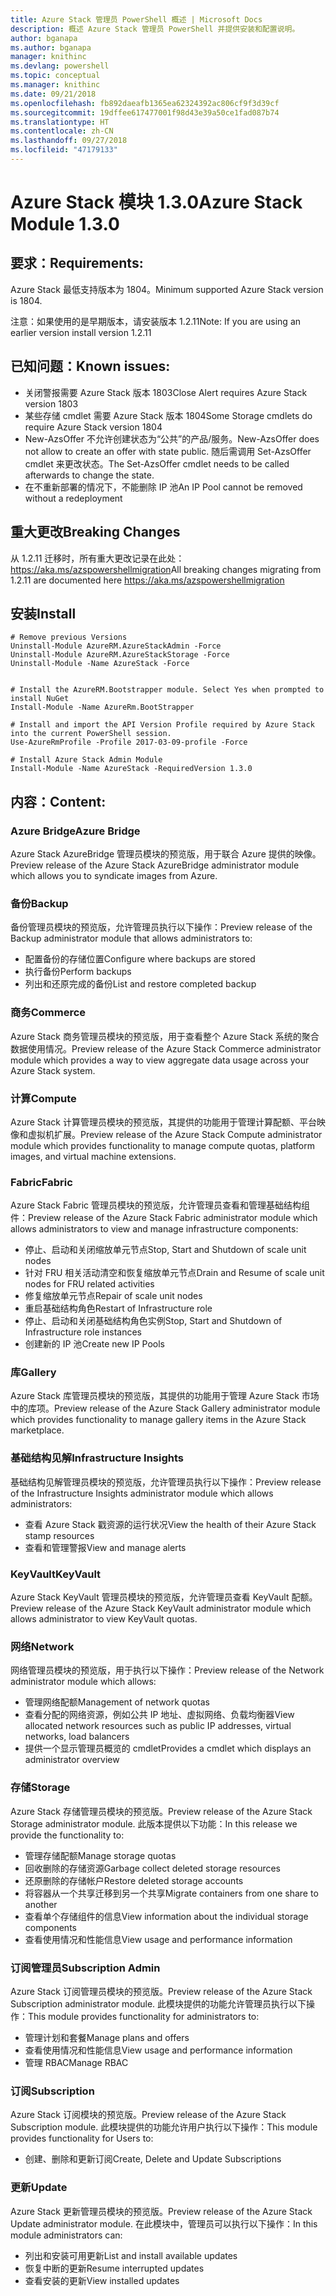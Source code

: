 ```yaml
---
title: Azure Stack 管理员 PowerShell 概述 | Microsoft Docs
description: 概述 Azure Stack 管理员 PowerShell 并提供安装和配置说明。
author: bganapa
ms.author: bganapa
manager: knithinc
ms.devlang: powershell
ms.topic: conceptual
ms.manager: knithinc
ms.date: 09/21/2018
ms.openlocfilehash: fb892daeafb1365ea62324392ac806cf9f3d39cf
ms.sourcegitcommit: 19dffee617477001f98d43e39a50ce1fad087b74
ms.translationtype: HT
ms.contentlocale: zh-CN
ms.lasthandoff: 09/27/2018
ms.locfileid: "47179133"
---
```

# <a name="azure-stack-module-130"></a><span data-ttu-id="c8b00-103">Azure Stack 模块 1.3.0</span><span class="sxs-lookup"><span data-stu-id="c8b00-103">Azure Stack Module 1.3.0</span></span>

## <a name="requirements"></a><span data-ttu-id="c8b00-104">要求：</span><span class="sxs-lookup"><span data-stu-id="c8b00-104">Requirements:</span></span>
<span data-ttu-id="c8b00-105">Azure Stack 最低支持版本为 1804。</span><span class="sxs-lookup"><span data-stu-id="c8b00-105">Minimum supported Azure Stack version is 1804.</span></span>

<span data-ttu-id="c8b00-106">注意：如果使用的是早期版本，请安装版本 1.2.11</span><span class="sxs-lookup"><span data-stu-id="c8b00-106">Note: If you are using an earlier version install version 1.2.11</span></span>

## <a name="known-issues"></a><span data-ttu-id="c8b00-107">已知问题：</span><span class="sxs-lookup"><span data-stu-id="c8b00-107">Known issues:</span></span>

- <span data-ttu-id="c8b00-108">关闭警报需要 Azure Stack 版本 1803</span><span class="sxs-lookup"><span data-stu-id="c8b00-108">Close Alert requires Azure Stack version 1803</span></span>
- <span data-ttu-id="c8b00-109">某些存储 cmdlet 需要 Azure Stack 版本 1804</span><span class="sxs-lookup"><span data-stu-id="c8b00-109">Some Storage cmdlets do require Azure Stack version 1804</span></span>
- <span data-ttu-id="c8b00-110">New-AzsOffer 不允许创建状态为“公共”的产品/服务。</span><span class="sxs-lookup"><span data-stu-id="c8b00-110">New-AzsOffer does not allow to create an offer with state public.</span></span> <span data-ttu-id="c8b00-111">随后需调用 Set-AzsOffer cmdlet 来更改状态。</span><span class="sxs-lookup"><span data-stu-id="c8b00-111">The Set-AzsOffer cmdlet needs to be called afterwards to change the state.</span></span>
- <span data-ttu-id="c8b00-112">在不重新部署的情况下，不能删除 IP 池</span><span class="sxs-lookup"><span data-stu-id="c8b00-112">An IP Pool cannot be removed without a redeployment</span></span>

## <a name="breaking-changes"></a><span data-ttu-id="c8b00-113">重大更改</span><span class="sxs-lookup"><span data-stu-id="c8b00-113">Breaking Changes</span></span>
<span data-ttu-id="c8b00-114">从 1.2.11 迁移时，所有重大更改记录在此处： https://aka.ms/azspowershellmigration</span><span class="sxs-lookup"><span data-stu-id="c8b00-114">All breaking changes migrating from 1.2.11 are documented here https://aka.ms/azspowershellmigration</span></span>

## <a name="install"></a><span data-ttu-id="c8b00-115">安装</span><span class="sxs-lookup"><span data-stu-id="c8b00-115">Install</span></span>
```
# Remove previous Versions
Uninstall-Module AzureRM.AzureStackAdmin -Force
Uninstall-Module AzureRM.AzureStackStorage -Force
Uninstall-Module -Name AzureStack -Force 


# Install the AzureRM.Bootstrapper module. Select Yes when prompted to install NuGet
Install-Module -Name AzureRm.BootStrapper

# Install and import the API Version Profile required by Azure Stack into the current PowerShell session.
Use-AzureRmProfile -Profile 2017-03-09-profile -Force

# Install Azure Stack Admin Module
Install-Module -Name AzureStack -RequiredVersion 1.3.0
```
## <a name="content"></a><span data-ttu-id="c8b00-116">内容：</span><span class="sxs-lookup"><span data-stu-id="c8b00-116">Content:</span></span>
### <a name="azure-bridge"></a><span data-ttu-id="c8b00-117">Azure Bridge</span><span class="sxs-lookup"><span data-stu-id="c8b00-117">Azure Bridge</span></span>
<span data-ttu-id="c8b00-118">Azure Stack AzureBridge 管理员模块的预览版，用于联合 Azure 提供的映像。</span><span class="sxs-lookup"><span data-stu-id="c8b00-118">Preview release of the Azure Stack AzureBridge administrator module which allows you to syndicate images from Azure.</span></span>

### <a name="backup"></a><span data-ttu-id="c8b00-119">备份</span><span class="sxs-lookup"><span data-stu-id="c8b00-119">Backup</span></span>
<span data-ttu-id="c8b00-120">备份管理员模块的预览版，允许管理员执行以下操作：</span><span class="sxs-lookup"><span data-stu-id="c8b00-120">Preview release of the Backup administrator module that allows administrators to:</span></span>
- <span data-ttu-id="c8b00-121">配置备份的存储位置</span><span class="sxs-lookup"><span data-stu-id="c8b00-121">Configure where backups are stored</span></span>
- <span data-ttu-id="c8b00-122">执行备份</span><span class="sxs-lookup"><span data-stu-id="c8b00-122">Perform backups</span></span>
- <span data-ttu-id="c8b00-123">列出和还原完成的备份</span><span class="sxs-lookup"><span data-stu-id="c8b00-123">List and restore completed backup</span></span>

### <a name="commerce"></a><span data-ttu-id="c8b00-124">商务</span><span class="sxs-lookup"><span data-stu-id="c8b00-124">Commerce</span></span>
<span data-ttu-id="c8b00-125">Azure Stack 商务管理员模块的预览版，用于查看整个 Azure Stack 系统的聚合数据使用情况。</span><span class="sxs-lookup"><span data-stu-id="c8b00-125">Preview release of the Azure Stack Commerce administrator module which provides a way to view aggregate data usage across your Azure Stack system.</span></span>

### <a name="compute"></a><span data-ttu-id="c8b00-126">计算</span><span class="sxs-lookup"><span data-stu-id="c8b00-126">Compute</span></span>
<span data-ttu-id="c8b00-127">Azure Stack 计算管理员模块的预览版，其提供的功能用于管理计算配额、平台映像和虚拟机扩展。</span><span class="sxs-lookup"><span data-stu-id="c8b00-127">Preview release of the Azure Stack Compute administrator module which provides functionality to manage compute quotas, platform images, and virtual machine extensions.</span></span>

### <a name="fabric"></a><span data-ttu-id="c8b00-128">Fabric</span><span class="sxs-lookup"><span data-stu-id="c8b00-128">Fabric</span></span>
<span data-ttu-id="c8b00-129">Azure Stack Fabric 管理员模块的预览版，允许管理员查看和管理基础结构组件：</span><span class="sxs-lookup"><span data-stu-id="c8b00-129">Preview release of the Azure Stack Fabric administrator module which allows administrators to view and manage infrastructure components:</span></span>
- <span data-ttu-id="c8b00-130">停止、启动和关闭缩放单元节点</span><span class="sxs-lookup"><span data-stu-id="c8b00-130">Stop, Start and Shutdown of scale unit nodes</span></span>
- <span data-ttu-id="c8b00-131">针对 FRU 相关活动清空和恢复缩放单元节点</span><span class="sxs-lookup"><span data-stu-id="c8b00-131">Drain and Resume of scale unit nodes for FRU related activities</span></span>
- <span data-ttu-id="c8b00-132">修复缩放单元节点</span><span class="sxs-lookup"><span data-stu-id="c8b00-132">Repair of scale unit nodes</span></span>
- <span data-ttu-id="c8b00-133">重启基础结构角色</span><span class="sxs-lookup"><span data-stu-id="c8b00-133">Restart of Infrastructure role</span></span>
- <span data-ttu-id="c8b00-134">停止、启动和关闭基础结构角色实例</span><span class="sxs-lookup"><span data-stu-id="c8b00-134">Stop, Start and Shutdown of Infrastructure role instances</span></span>
- <span data-ttu-id="c8b00-135">创建新的 IP 池</span><span class="sxs-lookup"><span data-stu-id="c8b00-135">Create new IP Pools</span></span>


### <a name="gallery"></a><span data-ttu-id="c8b00-136">库</span><span class="sxs-lookup"><span data-stu-id="c8b00-136">Gallery</span></span>
<span data-ttu-id="c8b00-137">Azure Stack 库管理员模块的预览版，其提供的功能用于管理 Azure Stack 市场中的库项。</span><span class="sxs-lookup"><span data-stu-id="c8b00-137">Preview release of the Azure Stack Gallery administrator module which provides functionality to manage gallery items in the Azure Stack marketplace.</span></span>

### <a name="infrastructure-insights"></a><span data-ttu-id="c8b00-138">基础结构见解</span><span class="sxs-lookup"><span data-stu-id="c8b00-138">Infrastructure Insights</span></span>
<span data-ttu-id="c8b00-139">基础结构见解管理员模块的预览版，允许管理员执行以下操作：</span><span class="sxs-lookup"><span data-stu-id="c8b00-139">Preview release of the Infrastructure Insights administrator module which allows administrators:</span></span>
- <span data-ttu-id="c8b00-140">查看 Azure Stack 戳资源的运行状况</span><span class="sxs-lookup"><span data-stu-id="c8b00-140">View the health of their Azure Stack stamp resources</span></span>
- <span data-ttu-id="c8b00-141">查看和管理警报</span><span class="sxs-lookup"><span data-stu-id="c8b00-141">View and manage alerts</span></span>

### <a name="keyvault"></a><span data-ttu-id="c8b00-142">KeyVault</span><span class="sxs-lookup"><span data-stu-id="c8b00-142">KeyVault</span></span>
<span data-ttu-id="c8b00-143">Azure Stack KeyVault 管理员模块的预览版，允许管理员查看 KeyVault 配额。</span><span class="sxs-lookup"><span data-stu-id="c8b00-143">Preview release of the Azure Stack KeyVault administrator module which allows administrator to view KeyVault quotas.</span></span>

### <a name="network"></a><span data-ttu-id="c8b00-144">网络</span><span class="sxs-lookup"><span data-stu-id="c8b00-144">Network</span></span>
<span data-ttu-id="c8b00-145">网络管理员模块的预览版，用于执行以下操作：</span><span class="sxs-lookup"><span data-stu-id="c8b00-145">Preview release of the Network administrator module which allows:</span></span>
- <span data-ttu-id="c8b00-146">管理网络配额</span><span class="sxs-lookup"><span data-stu-id="c8b00-146">Management of network quotas</span></span>
- <span data-ttu-id="c8b00-147">查看分配的网络资源，例如公共 IP 地址、虚拟网络、负载均衡器</span><span class="sxs-lookup"><span data-stu-id="c8b00-147">View allocated network resources such as public IP addresses, virtual networks, load balancers</span></span>
- <span data-ttu-id="c8b00-148">提供一个显示管理员概览的 cmdlet</span><span class="sxs-lookup"><span data-stu-id="c8b00-148">Provides a cmdlet which displays an administrator overview</span></span>

### <a name="storage"></a><span data-ttu-id="c8b00-149">存储</span><span class="sxs-lookup"><span data-stu-id="c8b00-149">Storage</span></span>
<span data-ttu-id="c8b00-150">Azure Stack 存储管理员模块的预览版。</span><span class="sxs-lookup"><span data-stu-id="c8b00-150">Preview release of the Azure Stack Storage administrator module.</span></span>  <span data-ttu-id="c8b00-151">此版本提供以下功能：</span><span class="sxs-lookup"><span data-stu-id="c8b00-151">In this release we provide the functionality to:</span></span>
- <span data-ttu-id="c8b00-152">管理存储配额</span><span class="sxs-lookup"><span data-stu-id="c8b00-152">Manage storage quotas</span></span>
- <span data-ttu-id="c8b00-153">回收删除的存储资源</span><span class="sxs-lookup"><span data-stu-id="c8b00-153">Garbage collect deleted storage resources</span></span>
- <span data-ttu-id="c8b00-154">还原删除的存储帐户</span><span class="sxs-lookup"><span data-stu-id="c8b00-154">Restore deleted storage accounts</span></span>
- <span data-ttu-id="c8b00-155">将容器从一个共享迁移到另一个共享</span><span class="sxs-lookup"><span data-stu-id="c8b00-155">Migrate containers from one share to another</span></span>
- <span data-ttu-id="c8b00-156">查看单个存储组件的信息</span><span class="sxs-lookup"><span data-stu-id="c8b00-156">View information about the individual storage components</span></span>
- <span data-ttu-id="c8b00-157">查看使用情况和性能信息</span><span class="sxs-lookup"><span data-stu-id="c8b00-157">View usage and performance information</span></span>

### <a name="subscription-admin"></a><span data-ttu-id="c8b00-158">订阅管理员</span><span class="sxs-lookup"><span data-stu-id="c8b00-158">Subscription Admin</span></span>
<span data-ttu-id="c8b00-159">Azure Stack 订阅管理员模块的预览版。</span><span class="sxs-lookup"><span data-stu-id="c8b00-159">Preview release of the Azure Stack Subscription administrator module.</span></span>  <span data-ttu-id="c8b00-160">此模块提供的功能允许管理员执行以下操作：</span><span class="sxs-lookup"><span data-stu-id="c8b00-160">This module provides functionality for administrators to:</span></span>
- <span data-ttu-id="c8b00-161">管理计划和套餐</span><span class="sxs-lookup"><span data-stu-id="c8b00-161">Manage plans and offers</span></span>
- <span data-ttu-id="c8b00-162">查看使用情况和性能信息</span><span class="sxs-lookup"><span data-stu-id="c8b00-162">View usage and performance information</span></span>
- <span data-ttu-id="c8b00-163">管理 RBAC</span><span class="sxs-lookup"><span data-stu-id="c8b00-163">Manage RBAC</span></span>

### <a name="subscription"></a><span data-ttu-id="c8b00-164">订阅</span><span class="sxs-lookup"><span data-stu-id="c8b00-164">Subscription</span></span>
<span data-ttu-id="c8b00-165">Azure Stack 订阅模块的预览版。</span><span class="sxs-lookup"><span data-stu-id="c8b00-165">Preview release of the Azure Stack Subscription module.</span></span>  <span data-ttu-id="c8b00-166">此模块提供的功能允许用户执行以下操作：</span><span class="sxs-lookup"><span data-stu-id="c8b00-166">This module provides functionality for Users to:</span></span>
- <span data-ttu-id="c8b00-167">创建、删除和更新订阅</span><span class="sxs-lookup"><span data-stu-id="c8b00-167">Create, Delete and Update Subscriptions</span></span>

### <a name="update"></a><span data-ttu-id="c8b00-168">更新</span><span class="sxs-lookup"><span data-stu-id="c8b00-168">Update</span></span>
<span data-ttu-id="c8b00-169">Azure Stack 更新管理员模块的预览版。</span><span class="sxs-lookup"><span data-stu-id="c8b00-169">Preview release of the Azure Stack Update administrator module.</span></span>  <span data-ttu-id="c8b00-170">在此模块中，管理员可以执行以下操作：</span><span class="sxs-lookup"><span data-stu-id="c8b00-170">In this module administrators can:</span></span>
- <span data-ttu-id="c8b00-171">列出和安装可用更新</span><span class="sxs-lookup"><span data-stu-id="c8b00-171">List and install available updates</span></span>
- <span data-ttu-id="c8b00-172">恢复中断的更新</span><span class="sxs-lookup"><span data-stu-id="c8b00-172">Resume interrupted updates</span></span>
- <span data-ttu-id="c8b00-173">查看安装的更新</span><span class="sxs-lookup"><span data-stu-id="c8b00-173">View installed updates</span></span>
